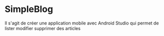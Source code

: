 # SimpleBlog
Il s'agit de créer une application mobile avec Android Studio qui permet de lister modifier supprimer des articles
